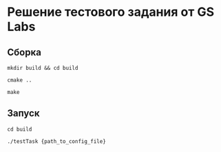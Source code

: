 # Решение тестового задания от GS Labs
## Сборка
```mkdir build && cd build```

```cmake ..```

```make```

## Запуск
```cd build```

```./testTask {path_to_config_file}```
